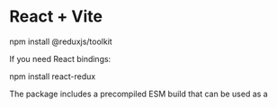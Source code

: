 # React + Vite

npm install @reduxjs/toolkit

If you need React bindings:

npm install react-redux

The package includes a precompiled ESM build that can be used as a <script type="module"> tag directly in the browser.

React Redux Is used for making a bridge between react and core redux
